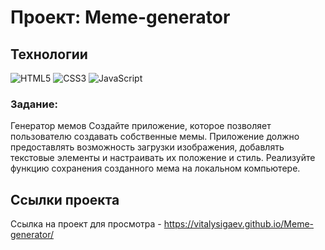 # Проект: Meme-generator


## Технологии
![HTML5](https://img.shields.io/badge/-HTML5-e34f26?logo=html5&logoColor=white)
![CSS3](https://img.shields.io/badge/-CSS3-1572b6?logo=css3&logoColor=white)
![JavaScript](https://img.shields.io/badge/-JavaScript-f7df1e?logo=javaScript&logoColor=black)

### Задание:
Генератор мемов 
Создайте приложение, которое позволяет пользователю создавать собственные мемы. 
Приложение должно предоставлять возможность загрузки изображения, добавлять текстовые элементы и настраивать их положение и стиль. 
Реализуйте функцию сохранения созданного мема на локальном компьютере.



## Ссылки проекта
Ссылка на проект для просмотра - https://vitalysigaev.github.io/Meme-generator/
